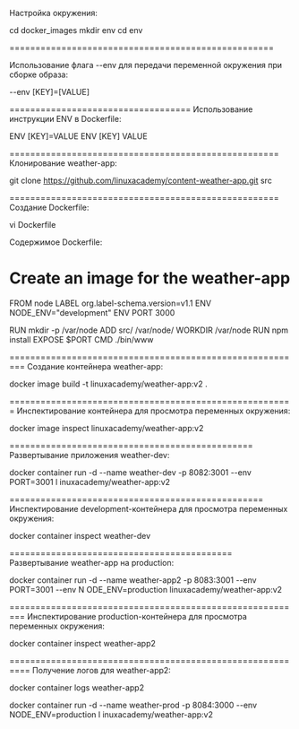 
Настройка окружения:

cd docker_images mkdir env
cd env

===================================================


Использование флага --env для передачи переменной окружения при сборке образа:

--env [KEY]=[VALUE]

===================================
Использование инструкции ENV в Dockerfile:

ENV [KEY]=VALUE
ENV [KEY] VALUE 

====================================================
Клонирование weather-app:

git clone https://github.com/linuxacademy/content-weather-app.git src

====================================================
Создание Dockerfile:

vi Dockerfile


Содержимое Dockerfile:

# Create an image for the weather-app
FROM node
LABEL org.label-schema.version=v1.1 ENV NODE_ENV="development"
ENV PORT 3000

RUN mkdir -p /var/node ADD src/ /var/node/
WORKDIR /var/node RUN npm install
EXPOSE $PORT
CMD ./bin/www
 
=========================================================
Создание контейнера weather-app:

docker image build -t linuxacademy/weather-app:v2 .

=======================================================
Инспектирование контейнера для просмотра переменных окружения:

docker image inspect linuxacademy/weather-app:v2

===============================================
Развертывание приложения weather-dev:

docker container run -d --name weather-dev -p 8082:3001 --env PORT=3001 l inuxacademy/weather-app:v2

=================================================
Инспектирование	development-контейнера	для	просмотра	переменных окружения:

docker container inspect weather-dev

===========================================
Развертывание weather-app на production:

docker container run -d --name weather-app2 -p 8083:3001 --env PORT=3001 --env N ODE_ENV=production linuxacademy/weather-app:v2

=========================================================
Инспектирование production-контейнера для просмотра переменных окружения:

docker container inspect weather-app2

==========================================================
Получение логов для weather-app2:

docker container logs weather-app2


docker container run -d --name weather-prod -p 8084:3000 --env NODE_ENV=production l inuxacademy/weather-app:v2
